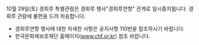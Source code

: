10월 29일(토) 경회루 특별관람은 경회루 행사"경회루연향" 관계로 일시중지됩니다. 경회루 관람에 불편을 드려 죄송합니다.
- 경회루연향 행사에 대한 자세한 사항은 공지사항 110번을 참조하시기 바랍니다.
- 한국문화재보호재단 홈페이지(www.chf.or.kr) 참조 바랍니다.